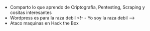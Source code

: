 - Comparto lo que aprendo de Criptografia, Pentesting, Scraping y cositas interesantes 
- Wordpress es para la raza debil  <!- - Yo soy la raza debil -->
- Ataco maquinas en Hack the Box
